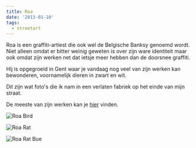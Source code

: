 ```yaml
---
title: Roa
date: '2013-01-10'
tags:
  - streetart
---
```

Roa is een graffiti-artiest die ook wel de Belgische Banksy genoemd wordt. Niet alleen omdat er bitter weinig geweten is over zijn ware identiteit maar ook omdat zijn werken net dat ietsje meer hebben dan de doorsnee graffiti.

Hij is opgegroeid in Gent waar je vandaag nog veel van zijn werken kan bewonderen, voornamelijk dieren in zwart en wit.

Dit zijn wat foto's die ik nam in een verlaten fabriek op het einde van mijn straat.

De meeste van zijn werken kan je [hier](http://www.flickr.com/photos/roagraffiti/) vinden.

![Roa Bird](/images/RoaBird.jpg)

![Roa Rat](/images/RoaRat.jpg)

![Roa Rat Bue](/images/RoaRatBue.jpg)
